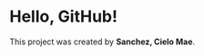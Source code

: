 <!DOCTYPE html>
<html>
<head>
    <title>Sanchez, Cielo Mae - My First GitHub Project</title>
</head>
<body>
    <h1>Hello, GitHub!</h1>
    <p>This project was created by <strong>Sanchez, Cielo Mae</strong>.</p>
</body>
</html>

